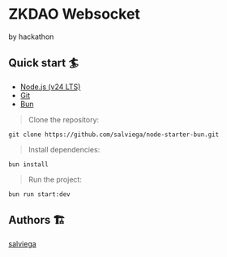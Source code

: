 # ZKDAO Websocket

by hackathon

## Quick start 🏄

- [Node.js (v24 LTS)](https://nodejs.org/en/download/)
- [Git](https://git-scm.com/downloads)
- [Bun](https://bun.sh)

> Clone the repository:

```
git clone https://github.com/salviega/node-starter-bun.git
```

> Install dependencies:

```
bun install
```

> Run the project:

```
bun run start:dev
```

## Authors 🏗

[salviega](https://github.com/salviega)
